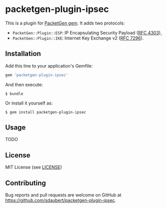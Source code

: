 # packetgen-plugin-ipsec

This is a plugin for [PacketGen gem](https://github.com/sdaubert/packetgen). It adds two protocols:

* `PacketGen::Plugin::ESP`: IP Encapsulating Security Payload ([RFC 4303](https://tools.ietf.org/html/rfc4303)),
* `PacketGen::Plugin::IKE`: Internet Key Exchange v2 ([RFC 7296](https://tools.ietf.org/html/rfc7296)).

## Installation

Add this line to your application's Gemfile:

```ruby
gem 'packetgen-plugin-ipsec'
```

And then execute:

    $ bundle

Or install it yourself as:

    $ gem install packetgen-plugin-ipsec

## Usage

TODO

## License

MIT License (see [LICENSE](https://github.com/sdaubert/packetgen-plugin-ipsec/blob/master/LICENSE))

## Contributing

Bug reports and pull requests are welcome on GitHub at https://github.com/sdaubert/packetgen-plugin-ipsec.
